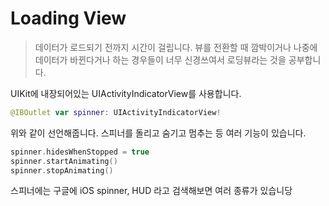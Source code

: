 # Loading View

> 데이터가 로드되기 전까지 시간이 걸립니다. 뷰를 전환할 때 깜박이거나 나중에 데이터가 바뀐다거나 하는 경우들이 너무 신경쓰여서 로딩뷰라는 것을 공부합니다.

UIKit에 내장되어있는 UIActivityIndicatorView를 사용합니다.

```swift
@IBOutlet var spinner: UIActivityIndicatorView!
```

위와 같이 선언해줍니다. 스피너를 돌리고 숨기고 멈추는 등 여러 기능이 있습니다.

```swift
spinner.hidesWhenStopped = true
spinner.startAnimating()
spinner.stopAnimating()
```

스피너에는 구글에 iOS spinner, HUD 라고 검색해보면 여러 종류가 있습니당

